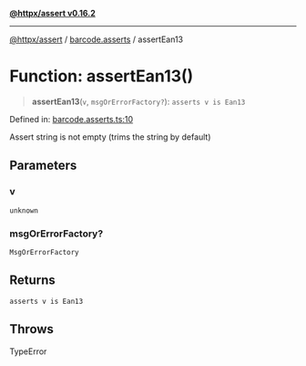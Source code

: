 [**@httpx/assert v0.16.2**](../../README.md)

***

[@httpx/assert](../../README.md) / [barcode.asserts](../README.md) / assertEan13

# Function: assertEan13()

> **assertEan13**(`v`, `msgOrErrorFactory?`): `asserts v is Ean13`

Defined in: [barcode.asserts.ts:10](https://github.com/belgattitude/httpx/blob/4dae8c09c15139f4a822e2110336093570f143a3/packages/assert/src/barcode.asserts.ts#L10)

Assert string is not empty (trims the string by default)

## Parameters

### v

`unknown`

### msgOrErrorFactory?

`MsgOrErrorFactory`

## Returns

`asserts v is Ean13`

## Throws

TypeError
